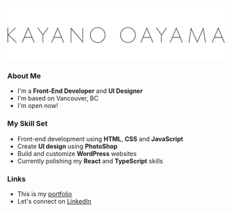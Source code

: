 <img src="./logo.jpg" alt="Kayano Oyama">

### About Me

- I'm a **Front-End Developer** and **UI Designer**
- I'm based on Vancouver, BC
- I'm open now!

### My Skill Set

- Front-end development using **HTML**, **CSS** and **JavaScript**
- Create **UI design** using **PhotoShop**
- Build and customize **WordPress** websites
- Currently polishing my **React** and **TypeScript** skills

### Links

- This is my [portfolio](https://www.kayanooyama.com)
- Let's connect on [LinkedIn](https://linkedin.com/in/kayano-oyama)

<!--
**suefrontend/suefrontend** is a ✨ _special_ ✨ repository because its `README.md` (this file) appears on your GitHub profile.

Here are some ideas to get you started:

- 🔭 I’m currently working on ...
- 🌱 I’m currently learning ...
- 👯 I’m looking to collaborate on ...
- 🤔 I’m looking for help with ...
- 💬 Ask me about ...
- 📫 How to reach me: ...
- 😄 Pronouns: ...
- ⚡ Fun fact: ...
-->
